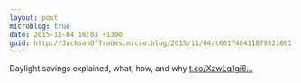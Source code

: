 ```yaml
---
layout: post
microblog: true
date: 2015-11-04 16:03 +1300
guid: http://JacksonOfTrades.micro.blog/2015/11/04/t661740411879321601.html
---
```

Daylight savings explained, what, how, and why [t.co/XzwLq1gi6...](https://t.co/XzwLq1gi69)
